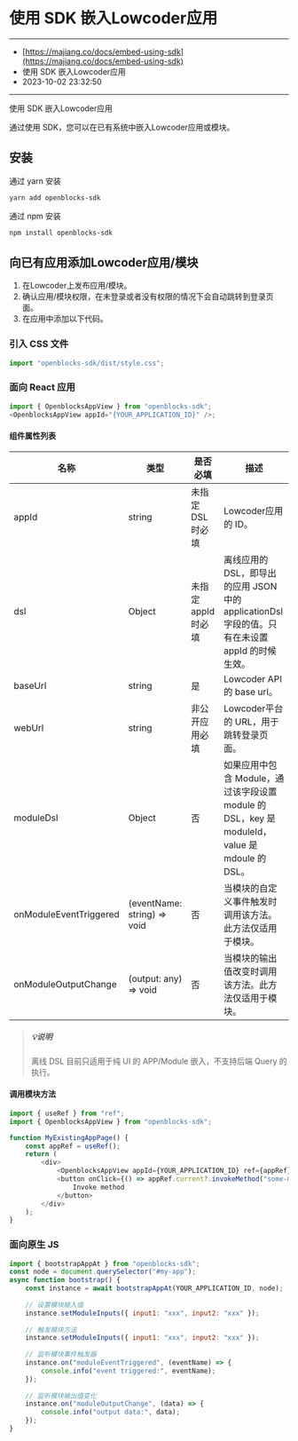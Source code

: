 # 使用 SDK 嵌入Lowcoder应用

---

* [https://majiang.co/docs/embed-using-sdk](https://majiang.co/docs/embed-using-sdk)
* 使用 SDK 嵌入Lowcoder应用
* 2023-10-02 23:32:50

---

使用 SDK 嵌入Lowcoder应用

通过使用 SDK，您可以在已有系统中嵌入Lowcoder应用或模块。

## 安装

通过 yarn 安装

```bash
yarn add openblocks-sdk
```

通过 npm 安装

```bash
npm install openblocks-sdk
```

## 向已有应用添加Lowcoder应用/模块

1. 在Lowcoder上发布应用/模块。
2. 确认应用/模块权限，在未登录或者没有权限的情况下会自动跳转到登录页面。
3. 在应用中添加以下代码。

### 引入 CSS 文件

```javascript
import "openblocks-sdk/dist/style.css";
```

### 面向 React 应用

```javascript
import { OpenblocksAppView } from "openblocks-sdk";
<OpenblocksAppView appId="{YOUR_APPLICATION_ID}" />;
```

#### 组件属性列表

|**名称**|**类型**|**是否必填**|**描述**|
| ------------------------| -----------------------------| ---------------------| -------------------------------------------------------------------------------------------------|
|appId|string|未指定 DSL 时必填|Lowcoder应用的 ID。|
|dsl|Object|未指定 appId 时必填|离线应用的 DSL，即导出的应用 JSON 中的 applicationDsl 字段的值。只有在未设置 appId 的时候生效。|
|baseUrl|string|是|Lowcoder API 的 base url。|
|webUrl|string|非公开应用必填|Lowcoder平台的 URL，用于跳转登录页面。|
|moduleDsl|Object|否|如果应用中包含 Module，通过该字段设置 module 的 DSL，key 是 moduleId，value 是 mdoule 的 DSL。|
|onModuleEventTriggered|(eventName: string) => void|否|当模块的自定义事件触发时调用该方法。此方法仅适用于模块。|
|onModuleOutputChange|(output: any) => void|否|当模块的输出值改变时调用该方法。此方法仅适用于模块。|

> ##### 💡说明
>
> 离线 DSL 目前只适用于纯 UI 的 APP/Module 嵌入，不支持后端 Query 的执行。

#### 调用模块方法

```javascript
import { useRef } from "ref";
import { OpenblocksAppView } from "openblocks-sdk";

function MyExistingAppPage() {
    const appRef = useRef();
    return (
        <div>
            <OpenblocksAppView appId={YOUR_APPLICATION_ID} ref={appRef} />;
            <button onClick={() => appRef.current?.invokeMethod("some-method-name")}>
                Invoke method
            </button>
        </div>
    );
}
```

### 面向原生 JS

```javascript
import { bootstrapAppAt } from "openblocks-sdk";
const node = document.querySelector("#my-app");
async function bootstrap() {
    const instance = await bootstrapAppAt(YOUR_APPLICATION_ID, node);
  
    // 设置模块输入值
    instance.setModuleInputs({ input1: "xxx", input2: "xxx" });
  
    // 触发模块方法
    instance.setModuleInputs({ input1: "xxx", input2: "xxx" });
  
    // 监听模块事件触发器
    instance.on("moduleEventTriggered", (eventName) => {
        console.info("event triggered:", eventName);
    });
  
    // 监听模块输出值变化
    instance.on("moduleOutputChange", (data) => {
        console.info("output data:", data);
    });
}
```
